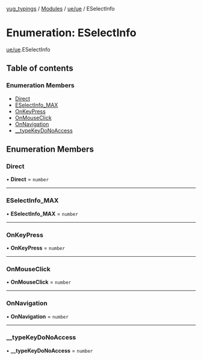 [yug_typings](../README.md) / [Modules](../modules.md) / [ue/ue](../modules/ue_ue.md) / ESelectInfo

# Enumeration: ESelectInfo

[ue/ue](../modules/ue_ue.md).ESelectInfo

## Table of contents

### Enumeration Members

- [Direct](ue_ue.ESelectInfo.md#direct)
- [ESelectInfo\_MAX](ue_ue.ESelectInfo.md#eselectinfo_max)
- [OnKeyPress](ue_ue.ESelectInfo.md#onkeypress)
- [OnMouseClick](ue_ue.ESelectInfo.md#onmouseclick)
- [OnNavigation](ue_ue.ESelectInfo.md#onnavigation)
- [\_\_typeKeyDoNoAccess](ue_ue.ESelectInfo.md#__typekeydonoaccess)

## Enumeration Members

### Direct

• **Direct** = `number`

___

### ESelectInfo\_MAX

• **ESelectInfo\_MAX** = `number`

___

### OnKeyPress

• **OnKeyPress** = `number`

___

### OnMouseClick

• **OnMouseClick** = `number`

___

### OnNavigation

• **OnNavigation** = `number`

___

### \_\_typeKeyDoNoAccess

• **\_\_typeKeyDoNoAccess** = `number`
